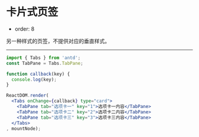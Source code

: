 # 卡片式页签

- order: 8

另一种样式的页签，不提供对应的垂直样式。

---

````jsx
import { Tabs } from 'antd';
const TabPane = Tabs.TabPane;

function callback(key) {
  console.log(key);
}

ReactDOM.render(
  <Tabs onChange={callback} type="card">
    <TabPane tab="选项卡一" key="1">选项卡一内容</TabPane>
    <TabPane tab="选项卡二" key="2">选项卡二内容</TabPane>
    <TabPane tab="选项卡三" key="3">选项卡三内容</TabPane>
  </Tabs>
, mountNode);
````
